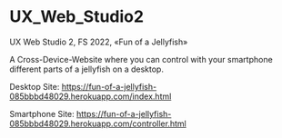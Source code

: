 # UX_Web_Studio2
UX Web Studio 2, FS 2022, «Fun of a Jellyfish»

A Cross-Device-Website where you can control with your smartphone different parts of a jellyfish on a desktop.

Desktop Site: https://fun-of-a-jellyfish-085bbbd48029.herokuapp.com/index.html

Smartphone Site: https://fun-of-a-jellyfish-085bbbd48029.herokuapp.com/controller.html

